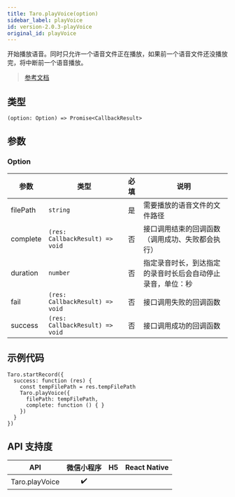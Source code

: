 ```yaml
---
title: Taro.playVoice(option)
sidebar_label: playVoice
id: version-2.0.3-playVoice
original_id: playVoice
---
```


开始播放语音。同时只允许一个语音文件正在播放，如果前一个语音文件还没播放完，将中断前一个语音播放。

> [参考文档](https://developers.weixin.qq.com/miniprogram/dev/api/media/audio/wx.playVoice.html)

## 类型

```tsx
(option: Option) => Promise<CallbackResult>
```

## 参数

### Option

| 参数 | 类型 | 必填 | 说明 |
| --- | --- | :---: | --- |
| filePath | `string` | 是 | 需要播放的语音文件的文件路径 |
| complete | `(res: CallbackResult) => void` | 否 | 接口调用结束的回调函数（调用成功、失败都会执行） |
| duration | `number` | 否 | 指定录音时长，到达指定的录音时长后会自动停止录音，单位：秒 |
| fail | `(res: CallbackResult) => void` | 否 | 接口调用失败的回调函数 |
| success | `(res: CallbackResult) => void` | 否 | 接口调用成功的回调函数 |

## 示例代码

```tsx
Taro.startRecord({
  success: function (res) {
    const tempFilePath = res.tempFilePath
    Taro.playVoice({
      filePath: tempFilePath,
      complete: function () { }
    })
  }
})
```

## API 支持度

| API | 微信小程序 | H5 | React Native |
| :---: | :---: | :---: | :---: |
| Taro.playVoice | ✔️ |  |  |
